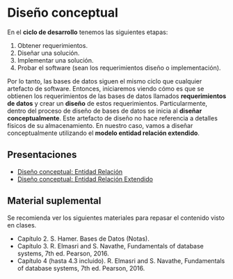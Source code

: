 # Diseño conceptual

En el **ciclo de desarrollo** tenemos las siguientes etapas:

1. Obtener requerimientos.
2. Diseñar una solución.
3. Implementar una solución.
4. Probar el software (sean los requerimientos diseño o implementación).

Por lo tanto, las bases de datos siguen el mismo ciclo que cualquier artefacto de software. Entonces, iniciaremos viendo cómo es que se obtienen los requerimientos de las bases de datos llamados **requerimientos de datos** y crear un **diseño** de estos requerimientos. Particularmente, dentro del proceso de diseño de bases de datos se inicia al **diseñar conceptualmente**. Este artefacto de diseño no hace referencia a detalles físicos de su almacenamiento. En nuestro caso, vamos a diseñar conceptualmente utilizando el **modelo entidad relación extendido**.

## Presentaciones

- [Diseño conceptual: Entidad Relación](https://github.com/sivanahamer/bases-datos/02-Diseño_conceptual/pres/02-er.pdf)
- [Diseño conceptual: Entidad Relación Extendido](https://github.com/sivanahamer/bases-datos/02-Diseño_conceptual/pres/02.5-eer.pdf)

## Material suplemental

Se recomienda ver los siguientes materiales para repasar el contenido visto en clases.

- Capítulo 2. S. Hamer. Bases de Datos (Notas).
- Capítulo 3. R. Elmasri and S. Navathe, Fundamentals of database systems, 7th ed. Pearson, 2016.
- Capítulo 4 (hasta 4.3 incluido). R. Elmasri and S. Navathe, Fundamentals of database systems, 7th ed. Pearson, 2016.
